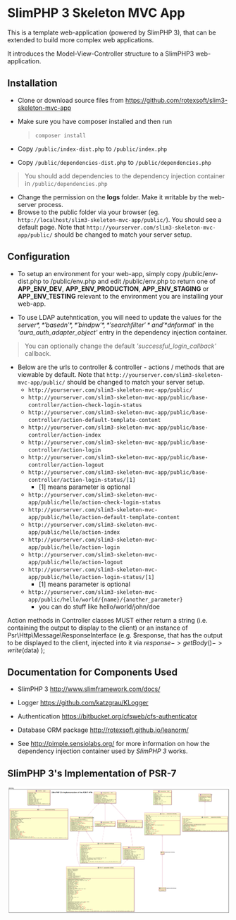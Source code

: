 # SlimPHP 3 Skeleton MVC App

This is a template web-application (powered by SlimPHP 3), that can be extended to build more complex web applications.

It introduces the Model-View-Controller structure to a SlimPHP3 web-application.

## Installation
* Clone or download source files from https://github.com/rotexsoft/slim3-skeleton-mvc-app
* Make sure you have composer installed and then run

  > `composer install`

* Copy `/public/index-dist.php` to `/public/index.php`
* Copy `/public/dependencies-dist.php` to `/public/dependencies.php`
> You should add dependencies to the dependency injection container in `/public/dependencies.php`
* Change the permission on the **logs** folder. Make it writable by the web-server process. 
* Browse to the public folder via your browser (eg. `http://localhost/slim3-skeleton-mvc-app/public/`). You should see a default page. Note that `http://yourserver.com/slim3-skeleton-mvc-app/public/` should be changed to match your server setup.

## Configuration
* To setup an environment for your web-app, simply copy /public/env-dist.php to /public/env.php and edit /public/env.php to return one of **APP_ENV_DEV**, **APP_ENV_PRODUCTION**, **APP_ENV_STAGING** or **APP_ENV_TESTING** relevant to the environment you are installing your web-app.

* To use LDAP autehntication, you will need to update the values for the *$server*, *'basedn'*, *'bindpw'*, *'searchfilter'* and '*$dnformat*' in the *'aura_auth_adapter_object'* entry in the dependency injection container.
> You can optionally change the default *'successful_login_callback'* callback.


* Below are the urls to controller & controller - actions / methods that are viewable by default. Note that `http://yourserver.com/slim3-skeleton-mvc-app/public/` should be changed to match your server setup.
  * `http://yourserver.com/slim3-skeleton-mvc-app/public/`
  * `http://yourserver.com/slim3-skeleton-mvc-app/public/base-controller/action-check-login-status`
  * `http://yourserver.com/slim3-skeleton-mvc-app/public/base-controller/action-default-template-content`
  * `http://yourserver.com/slim3-skeleton-mvc-app/public/base-controller/action-index`
  * `http://yourserver.com/slim3-skeleton-mvc-app/public/base-controller/action-login`
  * `http://yourserver.com/slim3-skeleton-mvc-app/public/base-controller/action-logout`
  * `http://yourserver.com/slim3-skeleton-mvc-app/public/base-controller/action-login-status/[1]`
    * [1] means parameter is optional
  * `http://yourserver.com/slim3-skeleton-mvc-app/public/hello/action-check-login-status`
  * `http://yourserver.com/slim3-skeleton-mvc-app/public/hello/action-default-template-content`
  * `http://yourserver.com/slim3-skeleton-mvc-app/public/hello/action-index`
  * `http://yourserver.com/slim3-skeleton-mvc-app/public/hello/action-login`
  * `http://yourserver.com/slim3-skeleton-mvc-app/public/hello/action-logout`
  * `http://yourserver.com/slim3-skeleton-mvc-app/public/hello/action-login-status/[1]`
    * [1] means parameter is optional
  * `http://yourserver.com/slim3-skeleton-mvc-app/public/hello/world/{name}/{another_parameter}`
    * you can do stuff like hello/world/john/doe

Action methods in Controller classes MUST either return a string (i.e. containing the output to display to the client)
or an instance of Psr\Http\Message\ResponseInterface (e.g. $response, that has the output to be displayed to the client, 
injected into it via $response->getBody()->write($data) );


## Documentation for Components Used
* SlimPHP 3 http://www.slimframework.com/docs/

* Logger https://github.com/katzgrau/KLogger

* Authentication https://bitbucket.org/cfsweb/cfs-authenticator

* Database ORM package http://rotexsoft.github.io/leanorm/

* See http://pimple.sensiolabs.org/ for more information on how the dependency injection container used by *SlimPHP 3* works.

## SlimPHP 3's Implementation of PSR-7

![Class Diagram of SlimPHP 3's Implementation of PSR-7](slim3-psr7.png)
